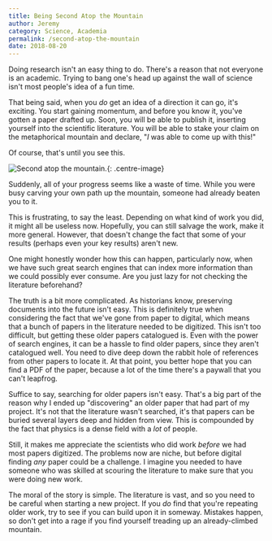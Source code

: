 ```yaml
---
title: Being Second Atop the Mountain
author: Jeremy
category: Science, Academia
permalink: /second-atop-the-mountain
date: 2018-08-20
---
```


Doing research isn't an easy thing to do. There's a reason that not everyone is an academic. Trying to bang one's head up against the wall of science isn't most people's idea of a fun time.

That being said, when you *do* get an idea of a direction it can go, it's exciting. You start gaining momentum, and before you know it, you've gotten a paper drafted up. Soon, you will be able to publish it, inserting yourself into the scientific literature. You will be able to stake your claim on the metaphorical mountain and declare, "*I* was able to come up with this!"

Of course, that's until you see this.

![Second atop the mountain.](https://res.cloudinary.com/dh3hm8pb7/image/upload/c_scale,q_auto:best,w_600/v1532817396/UpTheMountain.png){: .centre-image}

Suddenly, all of your progress seems like a waste of time. While you were busy carving your own path up the mountain, someone had already beaten you to it.

This is frustrating, to say the least. Depending on what kind of work you did, it might all be useless now. Hopefully, you can still salvage the work, make it more general. However, that doesn't change the fact that some of your results (perhaps even your key results) aren't new.

One might honestly wonder how this can happen, particularly now, when we have such great search engines that can index more information than we could possibly ever consume. Are you just lazy for not checking the literature beforehand?

The truth is a bit more complicated. As historians know, preserving documents into the future isn't easy. This is definitely true when considering the fact that we've gone from paper to digital, which means that a bunch of papers in the literature needed to be digitized. This isn't too difficult, but getting these older papers catalogued is. Even with the power of search engines, it can be a hassle to find older papers, since they aren't catalogued well. You need to dive deep down the rabbit hole of references from other papers to locate it. At that point, you better hope that you can find a PDF of the paper, because a lot of the time there's a paywall that you can't leapfrog.

Suffice to say, searching for older papers isn't easy. That's a big part of the reason why I ended up "discovering" an older paper that had part of my project. It's not that the literature wasn't searched, it's that papers can be buried several layers deep and hidden from view. This is compounded by the fact that physics is a dense field with a *lot* of people.

Still, it makes me appreciate the scientists who did work *before* we had most papers digitized. The problems now are niche, but before digital finding *any* paper could be a challenge. I imagine you needed to have someone who was skilled at scouring the literature to make sure that you were doing new work.

The moral of the story is simple. The literature is vast, and so you need to be careful when starting a new project. If you *do* find that you're repeating older work, try to see if you can build upon it in someway. Mistakes happen, so don't get into a rage if you find yourself treading up an already-climbed mountain.
